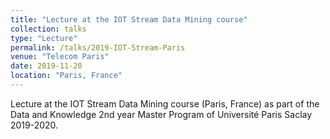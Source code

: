 ```yaml
---
title: "Lecture at the IOT Stream Data Mining course"
collection: talks
type: "Lecture"
permalink: /talks/2019-IOT-Stream-Paris
venue: "Telecom Paris"
date: 2019-11-20
location: "Paris, France"
---
```


Lecture at the IOT Stream Data Mining course (Paris, France) as part of the Data and Knowledge 2nd year Master Program of Université Paris Saclay 2019-2020. 
